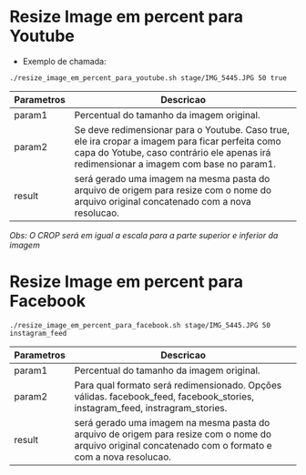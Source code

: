 # Resize Image em percent para Youtube
- Exemplo de chamada:
```
./resize_image_em_percent_para_youtube.sh stage/IMG_5445.JPG 50 true
```

| Parametros | Descricao |
| ------ | ----------- |
| param1 | Percentual do tamanho da imagem original. |
| param2 | Se deve redimensionar para o Youtube. Caso true, ele ira cropar a imagem para ficar perfeita como capa do Yotube, caso contrário ele apenas irá redimensionar a imagem com base no param1. |
| result    | será gerado uma imagem na mesma pasta do arquivo de origem para resize com o nome do arquivo original concatenado com a nova resolucao. |

*Obs: O CROP será em igual a escala para a parte superior e inferior da imagem*


# Resize Image em percent para Facebook

```
./resize_image_em_percent_para_facebook.sh stage/IMG_5445.JPG 50 instagram_feed
```
| Parametros | Descricao |
| ------ | ----------- |
| param1 | Percentual do tamanho da imagem original. |
| param2 | Para qual formato será redimensionado. Opções válidas. facebook_feed, facebook_stories, instagram_feed, instragram_stories. |
| result    | será gerado uma imagem na mesma pasta do arquivo de origem para resize com o nome do arquivo original concatenado com o formato e com a nova resolucao. |
